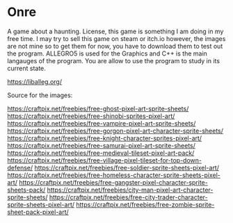 # Onre

A game about a haunting. License, this game is something I am doing in my free time. I may try to sell this game on steam or itch.io however, the images are not mine so to get them for now, you have to download them 
to test out the program. ALLEGRO5 is used for the Graphics and C++ is the main langauges of the program. You are allow to use the program to study in its current state. 



https://liballeg.org/


Source for the images:

https://craftpix.net/freebies/free-ghost-pixel-art-sprite-sheets/
https://craftpix.net/freebies/free-shinobi-sprites-pixel-art/
https://craftpix.net/freebies/free-vampire-pixel-art-sprite-sheets/
https://craftpix.net/freebies/free-gorgon-pixel-art-character-sprite-sheets/
https://craftpix.net/freebies/free-knight-character-sprites-pixel-art/
https://craftpix.net/freebies/free-samurai-pixel-art-sprite-sheets/
https://craftpix.net/freebies/free-medieval-tileset-pixel-art-pack/
https://craftpix.net/freebies/free-village-pixel-tileset-for-top-down-defense/
https://craftpix.net/freebies/free-soldier-sprite-sheets-pixel-art/
https://craftpix.net/freebies/free-homeless-character-sprite-sheets-pixel-art/
https://craftpix.net/freebies/free-gangster-pixel-character-sprite-sheets-pack/
https://craftpix.net/freebies/city-man-pixel-art-character-sprite-sheets/
https://craftpix.net/freebies/free-city-trader-character-sprite-sheets-pixel-art/
https://craftpix.net/freebies/free-zombie-sprite-sheet-pack-pixel-art/

